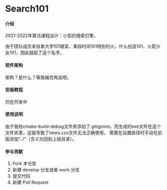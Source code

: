 # Search101

#### 介绍
2021-2022年算法课程设计：小型的搜索引擎。

由于团队成员来自某大学101寝室，某段时间101特别的火，什么创造101，火箭少女101，因此就起了这个名字。

#### 软件架构

架构？是什么？等我编完再说吧。

#### 安装教程

仍在开发中

#### 使用说明

由于我给cmake-build-debug文件夹添加了.gitignore，而生成的exe文件在这个文件夹里，这就导致了news.csv文件无法正确使用。
需要在设置路径时手动在前面添加“../”（含义为回到上级目录）。

#### 参与贡献

1.  Fork 本仓库
2.  新建 develop 分支或者 work 分支
3.  提交代码
4.  新建 Pull Request

